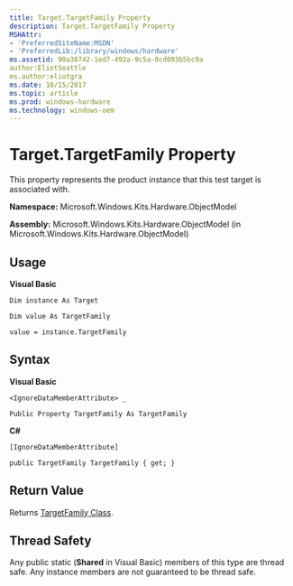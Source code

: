 ```yaml
---
title: Target.TargetFamily Property
description: Target.TargetFamily Property
MSHAttr:
- 'PreferredSiteName:MSDN'
- 'PreferredLib:/library/windows/hardware'
ms.assetid: 90a38742-1ed7-492a-9c5a-0cd093b5bc9a
author:EliotSeattle
ms.author:eliotgra
ms.date: 10/15/2017
ms.topic: article
ms.prod: windows-hardware
ms.technology: windows-oem
---
```


# Target.TargetFamily Property


This property represents the product instance that this test target is associated with.

**Namespace:** Microsoft.Windows.Kits.Hardware.ObjectModel

**Assembly:** Microsoft.Windows.Kits.Hardware.ObjectModel (in Microsoft.Windows.Kits.Hardware.ObjectModel)

## <span id="Usage"></span><span id="usage"></span><span id="USAGE"></span>Usage


**Visual Basic**

`Dim instance As Target`

`Dim value As TargetFamily`

`value = instance.TargetFamily`

## <span id="Syntax"></span><span id="syntax"></span><span id="SYNTAX"></span>Syntax


**Visual Basic**

`<IgnoreDataMemberAttribute> _`

`Public Property TargetFamily As TargetFamily`

**C#**

`[IgnoreDataMemberAttribute]`

`public TargetFamily TargetFamily { get; }`

## <span id="Return_Value"></span><span id="return_value"></span><span id="RETURN_VALUE"></span>Return Value


Returns [TargetFamily Class](targetfamily-class.md).

## <span id="Thread_Safety"></span><span id="thread_safety"></span><span id="THREAD_SAFETY"></span>Thread Safety


Any public static (**Shared** in Visual Basic) members of this type are thread safe. Any instance members are not guaranteed to be thread safe.

 

 






